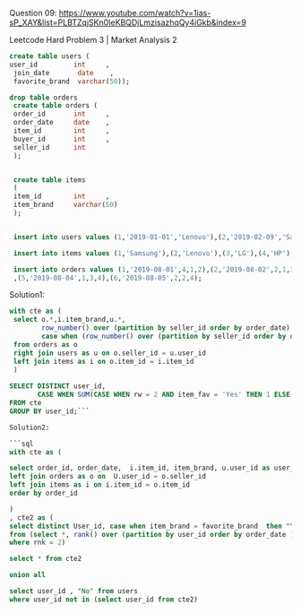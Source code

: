 Question 09:
https://www.youtube.com/watch?v=1ias-sP_XAY&list=PLBTZqjSKn0IeKBQDjLmzisazhqQy4iGkb&index=9


Leetcode Hard Problem 3 | Market Analysis 2


```sql
create table users (
user_id         int     ,
 join_date       date    ,
 favorite_brand  varchar(50));

drop table orders
 create table orders (
 order_id       int     ,
 order_date     date    ,
 item_id        int     ,
 buyer_id       int     ,
 seller_id      int
 );


 create table items
 (
 item_id        int     ,
 item_brand     varchar(50)
 );


 insert into users values (1,'2019-01-01','Lenovo'),(2,'2019-02-09','Samsung'),(3,'2019-01-19','LG'),(4,'2019-05-21','HP');

 insert into items values (1,'Samsung'),(2,'Lenovo'),(3,'LG'),(4,'HP');

 insert into orders values (1,'2019-08-01',4,1,2),(2,'2019-08-02',2,1,3),(3,'2019-08-03',3,2,3),(4,'2019-08-04',1,4,2)
 ,(5,'2019-08-04',1,3,4),(6,'2019-08-05',2,2,4);
```


Solution1:

```sql
with cte as (
 select o.*,i.item_brand,u.*,
        row_number() over (partition by seller_id order by order_date) as rw,
        case when (row_number() over (partition by seller_id order by order_date) = 2 and favorite_brand = item_brand) then 'Yes' else 'No' end as item_fav
 from orders as o
 right join users as u on o.seller_id = u.user_id
 left join items as i on o.item_id = i.item_id
 )
 
SELECT DISTINCT user_id,
       CASE WHEN SUM(CASE WHEN rw = 2 AND item_fav = 'Yes' THEN 1 ELSE 0 END) > 0 THEN 'Yes' ELSE 'No' END AS p
FROM cte
GROUP BY user_id;```

Solution2:

```sql
with cte as (

select order_id, order_date,  i.item_id, item_brand, u.user_id as user_id, join_date, favorite_brand from users as u
left join orders as o on  U.user_id = o.seller_id
left join items as i on i.item_id = o.item_id
order by order_id

)
, cte2 as (
select distinct User_id, case when item_brand = favorite_brand  then "Yes" else "No" end as Item_fav_brand
from (select *, rank() over (partition by user_id order by order_date ) as rnk from cte) as x
where rnk = 2)

select * from cte2

union all

select user_id , "No" from users
where user_id not in (select user_id from cte2)
```